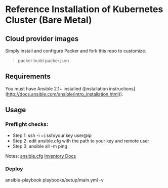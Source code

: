 # Reference Installation of Kubernetes Cluster (Bare Metal)

## Cloud provider images

Simply install and configure Packer and fork this repo to customize. 

> packer build packer.json

## Requirements

You must have Ansible 2.1+ installed ([installation instructions] (http://docs.ansible.com/ansible/intro_installation.html)).

## Usage

### Preflight checks:

- Step 1: ssh -i ~/.ssh/your.key user@ip
- Step 2: edit ansible.cfg with the path to your key and remote user 
- Step 3: ansible all -m ping

Notes: 
[ansible.cfg](https://raw.githubusercontent.com/ansible/ansible/devel/examples/ansible.cfg)
[Inventory Docs](http://docs.ansible.com/ansible/intro_inventory.html)

### Deploy

ansible-playbook playbooks/setup/main.yml -v
